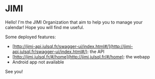 # JIMI

Hello! I'm the JIMI Organization that aim to help you to manage your calendar!
Hope you will find me useful.

Some deployed features:

- [http://jimi-api.julsql.fr/swagger-ui/index.html#/](http://jimi-api.julsql.fr/swagger-ui/index.html#/): the API
- [http://jimi.julsql.fr/#/home](http://jimi.julsql.fr/#/home): the webapp
- Android app not available

See you!
